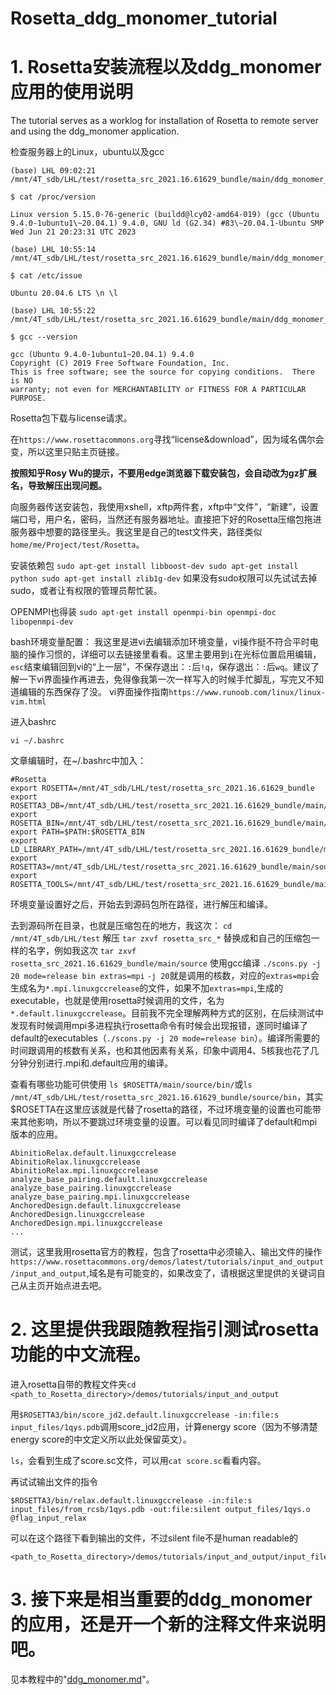 # Rosetta_ddg_monomer_tutorial



# 1. Rosetta安装流程以及ddg_monomer应用的使用说明


The tutorial serves as a worklog for installation of Rosetta to remote server and using the ddg_monomer application. 

检查服务器上的Linux，ubuntu以及gcc
```
(base) LHL 09:02:21 /mnt/4T_sdb/LHL/test/rosetta_src_2021.16.61629_bundle/main/ddg_monomer_test/3ct7

$ cat /proc/version

Linux version 5.15.0-76-generic (buildd@lcy02-amd64-019) (gcc (Ubuntu 9.4.0-1ubuntu1\~20.04.1) 9.4.0, GNU ld (G2.34) #83\~20.04.1-Ubuntu SMP Wed Jun 21 20:23:31 UTC 2023

(base) LHL 10:55:14 /mnt/4T_sdb/LHL/test/rosetta_src_2021.16.61629_bundle/main/ddg_monomer_test/3ct7

$ cat /etc/issue

Ubuntu 20.04.6 LTS \n \l

(base) LHL 10:55:22 /mnt/4T_sdb/LHL/test/rosetta_src_2021.16.61629_bundle/main/ddg_monomer_test/3ct7

$ gcc --version

gcc (Ubuntu 9.4.0-1ubuntu1~20.04.1) 9.4.0
Copyright (C) 2019 Free Software Foundation, Inc.
This is free software; see the source for copying conditions.  There is NO
warranty; not even for MERCHANTABILITY or FITNESS FOR A PARTICULAR PURPOSE.
```

Rosetta包下载与license请求。

在``https://www.rosettacommons.org``寻找“license&download”，因为域名偶尔会变，所以这里只贴主页链接。

**按照知乎Rosy Wu的提示，不要用edge浏览器下载安装包，会自动改为gz扩展名，导致解压出现问题。**

向服务器传送安装包，我使用xshell，xftp两件套，xftp中“文件”，“新建”，设置端口号，用户名，密码，当然还有服务器地址。直接把下好的Rosetta压缩包拖进服务器中想要的路径里头。我这里是自己的test文件夹，路径类似``home/me/Project/test/Rosetta``。

安装依赖包
``
sudo apt-get install libboost-dev
sudo apt-get install python
sudo apt-get install zlib1g-dev
``
如果没有sudo权限可以先试试去掉sudo，或者让有权限的管理员帮忙装。

OPENMPI也得装
``
sudo apt-get install openmpi-bin openmpi-doc libopenmpi-dev
``

bash环境变量配置：
我这里是进vi去编辑添加环境变量，vi操作挺不符合平时电脑的操作习惯的，详细可以去链接里看看。这里主要用到``i``在光标位置启用编辑，``esc``结束编辑回到vi的“上一层”，不保存退出：``:``后``!q``，保存退出：``:``后``wq``。建议了解一下vi界面操作再进去，免得像我第一次一样写入的时候手忙脚乱，写完又不知道编辑的东西保存了没。
vi界面操作指南``https://www.runoob.com/linux/linux-vim.html``

进入bashrc
```
vi ~/.bashrc
```

文章编辑时，在~/.bashrc中加入：
```
#Rosetta
export ROSETTA=/mnt/4T_sdb/LHL/test/rosetta_src_2021.16.61629_bundle
export ROSETTA3_DB=/mnt/4T_sdb/LHL/test/rosetta_src_2021.16.61629_bundle/main/database
export ROSETTA_BIN=/mnt/4T_sdb/LHL/test/rosetta_src_2021.16.61629_bundle/main/source/bin
export PATH=$PATH:$ROSETTA_BIN
export LD_LIBRARY_PATH=/mnt/4T_sdb/LHL/test/rosetta_src_2021.16.61629_bundle/main/source/bin:$LD_LIBRARY_PATH
export ROSETTA3=/mnt/4T_sdb/LHL/test/rosetta_src_2021.16.61629_bundle/main/source
export ROSETTA_TOOLS=/mnt/4T_sdb/LHL/test/rosetta_src_2021.16.61629_bundle/main/tools
```

环境变量设置好之后，开始去到源码包所在路径，进行解压和编译。

去到源码所在目录，也就是压缩包在的地方，我这次：
``cd /mnt/4T_sdb/LHL/test``
解压
``tar zxvf rosetta_src_*`` 替换成和自己的压缩包一样的名字，例如我这次 ``tar zxvf rosetta_src_2021.16.61629_bundle/main/source``
使用gcc编译
``./scons.py -j 20 mode=release bin extras=mpi`` 
``-j 20``就是调用的核数，对应的``extras=mpi``会生成名为``*.mpi.linuxgccrelease``的文件，如果不加``extras=mpi``,生成的executable，也就是使用rosetta时候调用的文件，名为``*.default.linuxgccrelease``。目前我不完全理解两种方式的区别，在后续测试中发现有时候调用mpi多进程执行rosetta命令有时候会出现报错，遂同时编译了default的executables（``./scons.py -j 20 mode=release bin``）。编译所需要的时间跟调用的核数有关系，也和其他因素有关系，印象中调用4、5核我也花了几分钟分别进行.mpi和.default应用的编译。

查看有哪些功能可供使用
``ls $ROSETTA/main/source/bin/``或``ls /mnt/4T_sdb/LHL/test/rosetta_src_2021.16.61629_bundle/source/bin``，其实$ROSETTA在这里应该就是代替了rosetta的路径，不过环境变量的设置也可能带来其他影响，所以不要跳过环境变量的设置。可以看见同时编译了default和mpi版本的应用。
```
AbinitioRelax.default.linuxgccrelease
AbinitioRelax.linuxgccrelease
AbinitioRelax.mpi.linuxgccrelease
analyze_base_pairing.default.linuxgccrelease
analyze_base_pairing.linuxgccrelease
analyze_base_pairing.mpi.linuxgccrelease
AnchoredDesign.default.linuxgccrelease
AnchoredDesign.linuxgccrelease
AnchoredDesign.mpi.linuxgccrelease
...
```

测试，这里我用rosetta官方的教程，包含了rosetta中必须输入、输出文件的操作``https://www.rosettacommons.org/demos/latest/tutorials/input_and_output/input_and_output``,域名是有可能变的，如果改变了，请根据这里提供的关键词自己从主页开始点进去吧。





# 2. 这里提供我跟随教程指引测试rosetta功能的中文流程。

进入rosetta自带的教程文件夹``cd <path_to_Rosetta_directory>/demos/tutorials/input_and_output``

用``$ROSETTA3/bin/score_jd2.default.linuxgccrelease -in:file:s input_files/1qys.pdb``调用score_jd2应用，计算energy score（因为不够清楚energy score的中文定义所以此处保留英文）。

``ls``，会看到生成了score.sc文件，可以用``cat score.sc``看看内容。

再试试输出文件的指令
```
$ROSETTA3/bin/relax.default.linuxgccrelease -in:file:s input_files/from_rcsb/1qys.pdb -out:file:silent output_files/1qys.o @flag_input_relax
```
可以在这个路径下看到输出的文件，不过silent file不是human readable的
```
<path_to_Rosetta_directory>/demos/tutorials/input_and_output/input_files/1qys.o
```



# 3. 接下来是相当重要的ddg_monomer的应用，还是开一个新的注释文件来说明吧。

见本教程中的"[ddg_monomer.md](https://github.com/holden-lyn/Rosetta_ddg_monomer_tutorial/blob/main/ddg_monomer.md)"。








